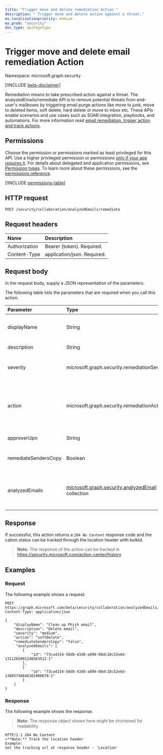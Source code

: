 ```yaml
---
title: "Trigger move and delete remediation Action "
description: " Trigger move and delete action against a threat."
ms.localizationpriority: medium
ms.prod: "security"
doc_type: apiPageType
---
```


# Trigger move and delete email remediation Action 

Namespace: microsoft.graph.security

[!INCLUDE [beta-disclaimer](../../includes/beta-disclaimer.md)]

Remediation means to take prescribed action against a threat. The analyzedEmails/remediate API is to remove potential threats from end-user's mailboxes by triggering email purge actions like move to junk, move to deleted items, soft delete, hard delete or move to inbox etc. These APIs enable scenarios and use cases such as SOAR integration, playbooks, and automations. For more information read [email remediation, trigger action and track actions](microsoft-365/security/office-365-security/remediate-malicious-email-delivered-office-365.md). 


## Permissions

Choose the permission or permissions marked as least privileged for this API. Use a higher privileged permission or permissions [only if your app requires it](/graph/permissions-overview#best-practices-for-using-microsoft-graph-permissions). For details about delegated and application permissions, see [Permission types](/graph/permissions-overview#permission-types). To learn more about these permissions, see the [permissions reference](/graph/permissions-reference).

<!-- {
  "blockType": "permissions",
  "name": "security-analyzedemail-remediate-permissions"
}
-->
[!INCLUDE [permissions-table](../includes/permissions/security-analyzedemail-remediate-permissions.md)]

## HTTP request

<!-- {
  "blockType": "ignored"
}
-->
``` http
POST /security/collaboration/analyzedEmails/remediate
```

## Request headers

|Name|Description|
|:---|:---|
|Authorization|Bearer {token}. Required.|
|Content-Type|application/json. Required.|

## Request body

In the request body, supply a JSON representation of the parameters.

The following table lists the parameters that are required when you call this action.

|Parameter|Type|Description|
|:---|:---|:---|
|displayName|String| Name of the remediation. This will also be used as reference in the action center |
|description|String| Description of the Remediation |
|severity|microsoft.graph.security.remediationSeverity| Severity of the remediation .The possible values are: `low`, `medium`, `high`, `unknownFutureValue`.|
|action|microsoft.graph.security.remediationAction|Types of Move and Delete actions supported.The possible values are: `moveToJunk`, `moveToInbox`, `hardDelete`, `softDelete`, `moveToDeletedItems`, `unknownFutureValue`.|
|approverUpn|String| This is to track who has trigged the action |
|remediateSendersCopy|Boolean|This will ensures purge sender's copy of the email in case of intra org and out bound emails|
|analyzedEmails|[microsoft.graph.security.analyzedEmail](../resources/security-analyzedemail.md) collection|GET unique key to identify single email ; This can be found from the analyzedemails , analyzedemails/Id or runHuntingQuery/reportId

## Response

If successful, this action returns a `204 No Content` response code and the cation status can be tracked through the location header wtth bulkId. 

>**Note:** The response of the action can be tracked in https://security.microsoft.com/action-center/history 

## Examples

### Request

The following example shows a request.
<!-- {
  "blockType": "request",
  "name": "analyzedemailthis.remediate"
}
-->
``` http
POST https://graph.microsoft.com/beta/security/collaboration/analyzedEmails/remediate
Content-Type: application/json

{
    "displayName": "Clean up Phish email",
    "description": "Delete email",
    "severity": "medium",
    "action": "softDelete",
    "remediateSendersCopy": "false",
     "analyzedEmails": [
        {
            "id": "73ca4154-58d8-43d0-a890-08dc18c52e6d-1311265001240363512-1"
        },
        {
            "id": "73ca4154-58d8-43d0-a890-08dc18c52e6d-13805748846361900678-1"
        }
    ]
}
```


### Response

The following example shows the response.
>**Note:** The response object shown here might be shortened for readability. 
<!-- {
  "blockType": "response",
  "truncated": true
}
-->
``` http
HTTP/1.1 204 No Content
>**Note:** Track the location header
Example:
Get the tracking url at response header - 'Location'
```

